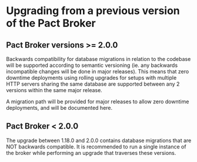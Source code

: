 # Upgrading from a previous version of the Pact Broker

## Pact Broker versions >= 2.0.0

Backwards compatibility for database migrations in relation to the codebase will be supported according to semantic versioning (ie. any backwards incompatible changes will be done in major releases). This means that zero downtime deployments using rolling upgrades for setups with multiple HTTP servers sharing the same database are supported between any 2 versions within the same major release.

A migration path will be provided for major releases to allow zero downtime deployments, and will be documented here.

## Pact Broker < 2.0.0

The upgrade between 1.18.0 and 2.0.0 contains database migrations that are NOT backwards compatible. It is recommended to run a single instance of the broker while performing an upgrade that traverses these versions.
